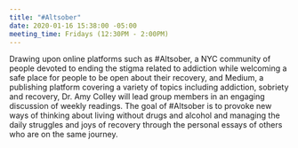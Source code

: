 ```yaml
---
title: "#Altsober"
date: 2020-01-16 15:38:00 -05:00
meeting_time: Fridays (12:30PM - 2:00PM)
---
```


Drawing upon online platforms such as #Altsober, a NYC community of people devoted to ending the stigma related to addiction while welcoming a safe place for people to be open about their recovery, and Medium, a publishing platform covering a variety of topics including addiction, sobriety and recovery, Dr. Amy Colley will lead group members in an engaging discussion of weekly readings. The goal of #Altsober is to provoke new ways of thinking about living without drugs and alcohol and managing the daily struggles and joys of recovery through the personal essays of others who are on the same journey.